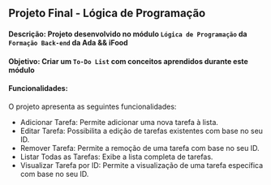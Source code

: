 ## Projeto Final - Lógica de Programação
#### Descrição: Projeto desenvolvido no módulo `Lógica de Programação` da `Formação Back-end` da Ada && iFood
#### Objetivo: Criar um `To-Do List` com conceitos aprendidos durante este módulo
#### Funcionalidades:
O projeto apresenta as seguintes funcionalidades:

- Adicionar Tarefa: Permite adicionar uma nova tarefa à lista.
- Editar Tarefa: Possibilita a edição de tarefas existentes com base no seu ID.
- Remover Tarefa: Permite a remoção de uma tarefa com base no seu ID.
- Listar Todas as Tarefas: Exibe a lista completa de tarefas.
- Visualizar Tarefa por ID: Permite a visualização de uma tarefa específica com base no seu ID.

